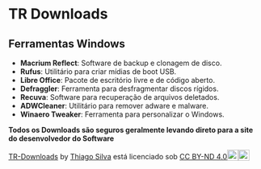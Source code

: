 # TR Downloads

## Ferramentas Windows
- **Macrium Reflect**: Software de backup e clonagem de disco.
- **Rufus**: Utilitário para criar mídias de boot USB.
- **Libre Office**: Pacote de escritório livre e de código aberto.
- **Defraggler**: Ferramenta para desfragmentar discos rígidos.
- **Recuva**: Software para recuperação de arquivos deletados.
- **ADWCleaner**: Utilitário para remover adware e malware.
- **Winaero Tweaker**: Ferramenta para personalizar o Windows.


**Todos os Downloads são seguros geralmente levando direto para a site do desenvolvedor do Software**

<p xmlns:cc="http://creativecommons.org/ns#" xmlns:dct="http://purl.org/dc/terms/"><a property="dct:title" rel="cc:attributionURL" href="https://thiago4596.github.io/TR-Downloads/">TR-Downloads</a> by <a rel="cc:attributionURL dct:creator" property="cc:attributionName" href="https://github.com/Thiago4596">Thiago Silva</a> está licenciado sob <a href="https://creativecommons.org/licenses/by-nd/4.0/?ref=chooser-v1" target="_blank" rel=" licença noopener noreferrer" style="display:inline-block;" >CC BY-ND 4.0<img style="altura:22px!importante; margem-esquerda: 3px; vertical-align:text-bottom;" src="https://mirrors.creativecommons.org/presskit/icons/cc.svg?ref=chooser-v1" alt=""><img style="height:22px!important; margem-esquerda: 3px; vertical-align:text-bottom;" src="https://mirrors.creativecommons.org/presskit/icons/by.svg?ref=chooser-v1" alt=""><img style="height:22px!important; margem-esquerda: 3px; vertical-align:text-bottom;" src="https://mirrors.creativecommons.org/presskit/icons/nd.svg?ref=chooser-v1" alt=""></a></p>
